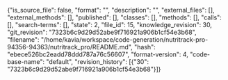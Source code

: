 {"is_source_file": false, "format": "", "description": "", "external_files": [], "external_methods": [], "published": [], "classes": [], "methods": [], "calls": [], "search-terms": [], "state": 2, "file_id": 15, "knowledge_revision": 30, "git_revision": "7323b6c9d29d52abe9f716921a906b1cf54e3b68", "filename": "/home/kavia/workspace/code-generation/nutritrack-pro-94356-94363/nutritrack_pro/README.md", "hash": "ebece526bc2eadd78ddd787a76c56607", "format-version": 4, "code-base-name": "default", "revision_history": [{"30": "7323b6c9d29d52abe9f716921a906b1cf54e3b68"}]}